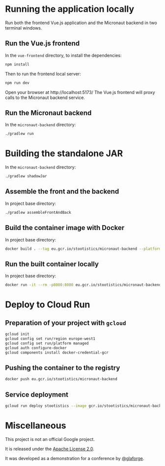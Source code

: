 # Running the application locally

Run both the frontend Vue.js application and the Micronaut backend in two terminal windows.

## Run the Vue.js frontend

In the `vue-frontend` directory, to install the dependencies:

```bash
npm install
```

Then to run the frontend local server:

```bash
npm run dev
```

Open your browser at http://localhost:5173/
The Vue.js frontend will proxy calls to the Micronaut backend service.

## Run the Micronaut backend

In the `micronaut-backend` directory:

```bash
./gradlew run
```

# Building the standalone JAR

In the `micronaut-backend` directory:

```bash
./gradlew shadowJar
```

## Assemble the front and the backend

In project base directory:

```bash
./gradlew assembleFrontAndBack
```

## Build the container image with Docker

In project base directory:

```bash
docker build . --tag eu.gcr.io/stootistics/micronaut-backend --platform linux/amd64
```

## Run the built container locally

In project base directory:

```bash
docker run -it --rm -p8080:8080 eu.gcr.io/stootistics/micronaut-backend
```

# Deploy to Cloud Run

## Preparation of your project with `gcloud`

```bash
gcloud init
gcloud config set run/region europe-west1
gcloud config set run/platform managed
gcloud auth configure-docker
gcloud components install docker-credential-gcr
```

## Pushing the container to the registry

```bash
docker push eu.gcr.io/stootistics/micronaut-backend
```

## Service deployment

```bash
gcloud run deploy stootistics --image gcr.io/stootistics/micronaut-backend --allow-unauthenticated
```

# Miscellaneous

This project is not an official Google project.

It is released under the [Apache License 2.0](LICENSE).

It was developed as a demonstration for a conference by [@glaforge](https://github.com/glaforge).

